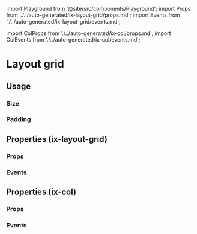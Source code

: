 import Playground from '@site/src/components/Playground';
import Props from './../auto-generated/ix-layout-grid/props.md';
import Events from './../auto-generated/ix-layout-grid/events.md';

import ColProps from './../auto-generated/ix-col/props.md';
import ColEvents from './../auto-generated/ix-col/events.md';

# Layout grid

## Usage

<Playground
  height="15rem"
  name="grid"
  examplesByName>
</Playground>

### Size

<Playground
  height="15rem"
  name="grid-size"
  examplesByName>
</Playground>

### Padding

<Playground
  name="grid-padding"
  height="14rem"
  examplesByName>
</Playground>

## Properties (ix-layout-grid)

### Props 

<Props />

### Events

<Events />

## Properties (ix-col)

### Props

<ColProps />

### Events

<ColEvents />
